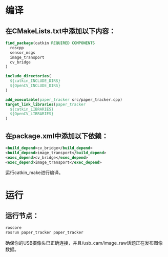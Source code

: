 # 编译
## 在CMakeLists.txt中添加以下内容：
```cmake
find_package(catkin REQUIRED COMPONENTS
  roscpp
  sensor_msgs
  image_transport
  cv_bridge
)

include_directories(
  ${catkin_INCLUDE_DIRS}
  ${OpenCV_INCLUDE_DIRS}
)

add_executable(paper_tracker src/paper_tracker.cpp)
target_link_libraries(paper_tracker
  ${catkin_LIBRARIES}
  ${OpenCV_LIBRARIES}
)
```
## 在package.xml中添加以下依赖：
```xml
<build_depend>cv_bridge</build_depend>
<build_depend>image_transport</build_depend>
<exec_depend>cv_bridge</exec_depend>
<exec_depend>image_transport</exec_depend>
```
运行catkin_make进行编译。
# 运行
## 运行节点：
```bash
roscore
rosrun paper_tracker paper_tracker
```
确保你的USB摄像头已正确连接，并且/usb_cam/image_raw话题正在发布图像数据。